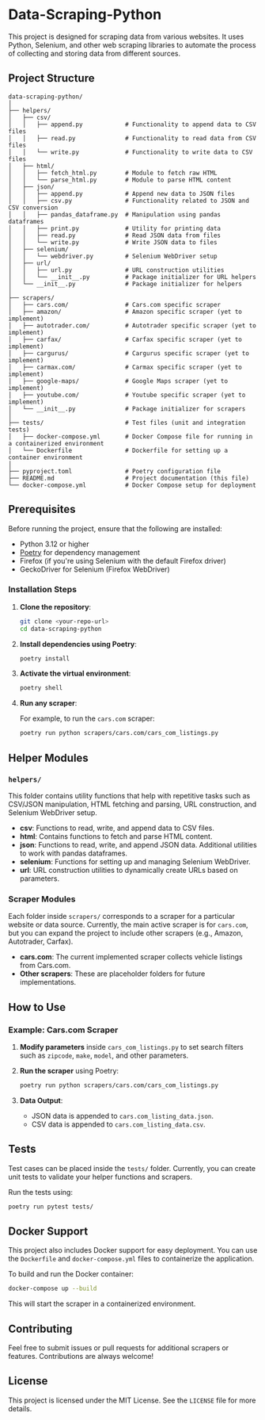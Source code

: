 # Data-Scraping-Python

This project is designed for scraping data from various websites. It uses Python, Selenium, and other web scraping libraries to automate the process of collecting and storing data from different sources.

## Project Structure

```plaintext
data-scraping-python/
│
├── helpers/
│   ├── csv/ 
│   │   ├── append.py            # Functionality to append data to CSV files
│   │   ├── read.py              # Functionality to read data from CSV files
│   │   └── write.py             # Functionality to write data to CSV files
│   ├── html/
│   │   ├── fetch_html.py        # Module to fetch raw HTML
│   │   └── parse_html.py        # Module to parse HTML content
│   ├── json/
│   │   ├── append.py            # Append new data to JSON files
│   │   ├── csv.py               # Functionality related to JSON and CSV conversion
│   │   ├── pandas_dataframe.py  # Manipulation using pandas dataframes
│   │   ├── print.py             # Utility for printing data
│   │   ├── read.py              # Read JSON data from files
│   │   └── write.py             # Write JSON data to files
│   ├── selenium/
│   │   └── webdriver.py         # Selenium WebDriver setup
│   ├── url/
│   │   ├── url.py               # URL construction utilities
│   │   └── __init__.py          # Package initializer for URL helpers
│   └── __init__.py              # Package initializer for helpers
│
├── scrapers/
│   ├── cars.com/                # Cars.com specific scraper
│   ├── amazon/                  # Amazon specific scraper (yet to implement)
│   ├── autotrader.com/          # Autotrader specific scraper (yet to implement)
│   ├── carfax/                  # Carfax specific scraper (yet to implement)
│   ├── cargurus/                # Cargurus specific scraper (yet to implement)
│   ├── carmax.com/              # Carmax specific scraper (yet to implement)
│   ├── google-maps/             # Google Maps scraper (yet to implement)
│   ├── youtube.com/             # Youtube specific scraper (yet to implement)
│   └── __init__.py              # Package initializer for scrapers
│
├── tests/                       # Test files (unit and integration tests)
│   ├── docker-compose.yml       # Docker Compose file for running in a containerized environment
│   └── Dockerfile               # Dockerfile for setting up a container environment
│
├── pyproject.toml               # Poetry configuration file
├── README.md                    # Project documentation (this file)
└── docker-compose.yml           # Docker Compose setup for deployment
```

## Prerequisites

Before running the project, ensure that the following are installed:

- Python 3.12 or higher
- [Poetry](https://python-poetry.org/) for dependency management
- Firefox (if you're using Selenium with the default Firefox driver)
- GeckoDriver for Selenium (Firefox WebDriver)

### Installation Steps

1. **Clone the repository**:

   ```bash
   git clone <your-repo-url>
   cd data-scraping-python
   ```

2. **Install dependencies using Poetry**:

   ```bash
   poetry install
   ```

3. **Activate the virtual environment**:

   ```bash
   poetry shell
   ```

4. **Run any scraper**:

   For example, to run the `cars.com` scraper:

   ```bash
   poetry run python scrapers/cars.com/cars_com_listings.py
   ```

## Helper Modules

### `helpers/`
This folder contains utility functions that help with repetitive tasks such as CSV/JSON manipulation, HTML fetching and parsing, URL construction, and Selenium WebDriver setup.

- **csv**: Functions to read, write, and append data to CSV files.
- **html**: Contains functions to fetch and parse HTML content.
- **json**: Functions to read, write, and append JSON data. Additional utilities to work with pandas dataframes.
- **selenium**: Functions for setting up and managing Selenium WebDriver.
- **url**: URL construction utilities to dynamically create URLs based on parameters.

### Scraper Modules

Each folder inside `scrapers/` corresponds to a scraper for a particular website or data source. Currently, the main active scraper is for `cars.com`, but you can expand the project to include other scrapers (e.g., Amazon, Autotrader, Carfax).

- **cars.com**: The current implemented scraper collects vehicle listings from Cars.com.
- **Other scrapers**: These are placeholder folders for future implementations.

## How to Use

### Example: Cars.com Scraper

1. **Modify parameters** inside `cars_com_listings.py` to set search filters such as `zipcode`, `make`, `model`, and other parameters.
2. **Run the scraper** using Poetry:

   ```bash
   poetry run python scrapers/cars.com/cars_com_listings.py
   ```

3. **Data Output**:
   - JSON data is appended to `cars.com_listing_data.json`.
   - CSV data is appended to `cars.com_listing_data.csv`.

## Tests

Test cases can be placed inside the `tests/` folder. Currently, you can create unit tests to validate your helper functions and scrapers.

Run the tests using:

```bash
poetry run pytest tests/
```

## Docker Support

This project also includes Docker support for easy deployment. You can use the `Dockerfile` and `docker-compose.yml` files to containerize the application.

To build and run the Docker container:

```bash
docker-compose up --build
```

This will start the scraper in a containerized environment.

## Contributing

Feel free to submit issues or pull requests for additional scrapers or features. Contributions are always welcome!

## License

This project is licensed under the MIT License. See the `LICENSE` file for more details.
